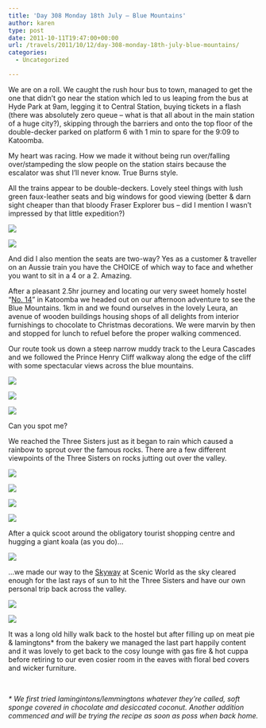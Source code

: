 ```yaml
---
title: 'Day 308 Monday 18th July – Blue Mountains'
author: karen
type: post
date: 2011-10-11T19:47:00+00:00
url: /travels/2011/10/12/day-308-monday-18th-july-blue-mountains/
categories:
  - Uncategorized

---
```

We are on a roll. We caught the rush hour bus to town, managed to get the one that didn’t go near the station which led to us leaping from the bus at Hyde Park at 9am, legging it to Central Station, buying tickets in a flash (there was absolutely zero queue – what is that all about in the main station of a huge city?), skipping through the barriers and onto the top floor of the double-decker parked on platform 6 with 1 min to spare for the 9:09 to Katoomba.

My heart was racing. How we made it without being run over/falling over/stampeding the slow people on the station stairs because the escalator was shut I’ll never know. True Burns style.

All the trains appear to be double-deckers. Lovely steel things with lush green faux-leather seats and big windows for good viewing (better & darn sight cheaper than that bloody Fraser Explorer bus – did I mention I wasn’t impressed by that little expedition?)

![](/travels-wp-content/uploads/2011/10/P1080162.jpg)

![](/travels-wp-content/uploads/2011/10/P1080161.jpg)

And did I also mention the seats are two-way? Yes as a customer & traveller on an Aussie train you have the CHOICE of which way to face and whether you want to sit in a 4 or a 2. Amazing.

After a pleasant 2.5hr journey and locating our very sweet homely hostel “[No. 14][3]” in Katoomba we headed out on our afternoon adventure to see the Blue Mountains. 1km in and we found ourselves in the lovely Leura, an avenue of wooden buildings housing shops of all delights from interior furnishings to chocolate to Christmas decorations. We were marvin by then and stopped for lunch to refuel before the proper walking commenced.

Our route took us down a steep narrow muddy track to the Leura Cascades and we followed the Prince Henry Cliff walkway along the edge of the cliff with some spectacular views across the blue mountains.

![](/travels-wp-content/uploads/2011/10/IMG_9049.jpg)

![](/travels-wp-content/uploads/2011/10/IMG_9051.jpg)

![](/travels-wp-content/uploads/2011/10/IMG_9060.jpg)

Can you spot me?

We reached the Three Sisters just as it began to rain which caused a rainbow to sprout over the famous rocks. There are a few different viewpoints of the Three Sisters on rocks jutting out over the valley.

![](/travels-wp-content/uploads/2011/10/IMG_9068.jpg)

![](/travels-wp-content/uploads/2011/10/IMG_9055.jpg)

![](/travels-wp-content/uploads/2011/10/IMG_9093.jpg)

![](/travels-wp-content/uploads/2011/10/P1080150.jpg)

After a quick scoot around the obligatory tourist shopping centre and hugging a giant koala (as you do)…

![](/travels-wp-content/uploads/2011/10/IMG_9083.jpg)

…we made our way to the [Skyway][12] at Scenic World as the sky cleared enough for the last rays of sun to hit the Three Sisters and have our own personal trip back across the valley.

![](/travels-wp-content/uploads/2011/10/IMG_9097.jpg)

![](/travels-wp-content/uploads/2011/10/P1080160.jpg)

It was a long old hilly walk back to the hostel but after filling up on meat pie & lamingtons* from the bakery we managed the last part happily content and it was lovely to get back to the cosy lounge with gas fire & hot cuppa before retiring to our even cosier room in the eaves with floral bed covers and wicker furniture.

&nbsp;

_* We first tried lamingintons/lemmingtons whatever they’re called, soft sponge covered in chocolate and desiccated coconut. Another addition commenced and will be trying the recipe as soon as poss when back home._

 [1]: http://www.mattburns.co.uk/travels/wp-content/uploads/2011/10/P1080162.jpg
 [2]: http://www.mattburns.co.uk/travels/wp-content/uploads/2011/10/P1080161.jpg
 [3]: http://www.no14.com.au/
 [4]: http://www.mattburns.co.uk/travels/wp-content/uploads/2011/10/IMG_9049.jpg
 [5]: http://www.mattburns.co.uk/travels/wp-content/uploads/2011/10/IMG_9051.jpg
 [6]: http://www.mattburns.co.uk/travels/wp-content/uploads/2011/10/IMG_9060.jpg
 [7]: http://www.mattburns.co.uk/travels/wp-content/uploads/2011/10/IMG_9068.jpg
 [8]: http://www.mattburns.co.uk/travels/wp-content/uploads/2011/10/IMG_9055.jpg
 [9]: http://www.mattburns.co.uk/travels/wp-content/uploads/2011/10/IMG_9093.jpg
 [10]: http://www.mattburns.co.uk/travels/wp-content/uploads/2011/10/P1080150.jpg
 [11]: http://www.mattburns.co.uk/travels/wp-content/uploads/2011/10/IMG_9083.jpg
 [12]: http://www.scenicworld.com.au/index.php/scenic-skyway
 [13]: http://www.mattburns.co.uk/travels/wp-content/uploads/2011/10/IMG_9097.jpg
 [14]: http://www.mattburns.co.uk/travels/wp-content/uploads/2011/10/P1080160.jpg